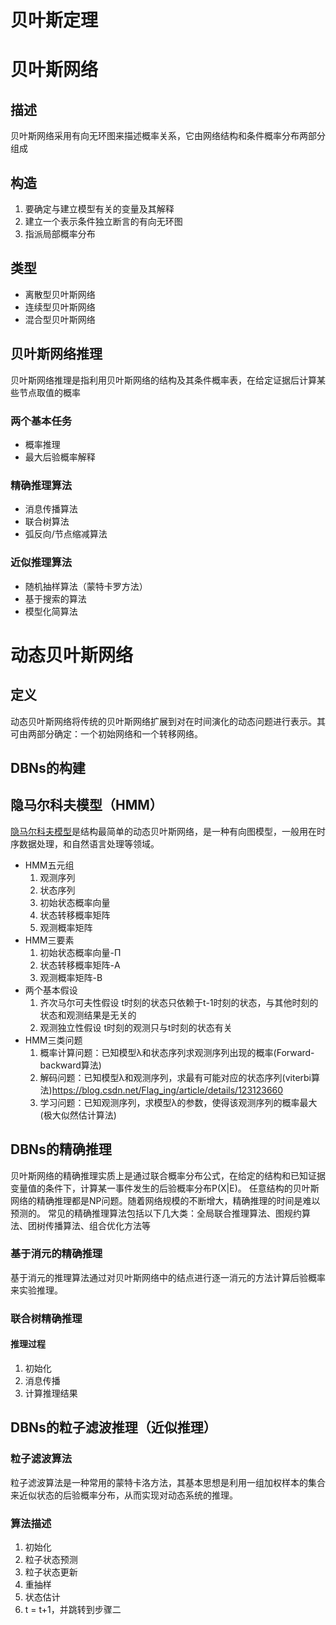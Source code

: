 # 贝叶斯定理


# 贝叶斯网络
## 描述
贝叶斯网络采用有向无环图来描述概率关系，它由网络结构和条件概率分布两部分组成
## 构造
1. 要确定与建立模型有关的变量及其解释
2. 建立一个表示条件独立断言的有向无环图
3. 指派局部概率分布
## 类型
- 离散型贝叶斯网络
- 连续型贝叶斯网络
- 混合型贝叶斯网络
## 贝叶斯网络推理
贝叶斯网络推理是指利用贝叶斯网络的结构及其条件概率表，在给定证据后计算某些节点取值的概率
### 两个基本任务
- 概率推理
- 最大后验概率解释
### 精确推理算法
- 消息传播算法
- 联合树算法
- 弧反向/节点缩减算法
### 近似推理算法
- 随机抽样算法（蒙特卡罗方法）
- 基于搜索的算法
- 模型化简算法
# 动态贝叶斯网络
## 定义
动态贝叶斯网络将传统的贝叶斯网络扩展到对在时间演化的动态问题进行表示。其可由两部分确定：一个初始网络和一个转移网络。

## DBNs的构建


## 隐马尔科夫模型（HMM）
[隐马尔科夫模型](https://www.bilibili.com/video/BV1DK411W7jJ?spm_id_from=333.337.search-card.all.click&vd_source=3669ebd87d6d407d2fb1cb710fefc212)是结构最简单的动态贝叶斯网络，是一种有向图模型，一般用在时序数据处理，和自然语言处理等领域。

- HMM五元组
	1. 观测序列
	2. 状态序列
	3. 初始状态概率向量
	4. 状态转移概率矩阵
	5. 观测概率矩阵
- HMM三要素
	1. 初始状态概率向量-Π
	2. 状态转移概率矩阵-A
	3. 观测概率矩阵-B
- 两个基本假设
	1. 齐次马尔可夫性假设
		t时刻的状态只依赖于t-1时刻的状态，与其他时刻的状态和观测结果是无关的
	2. 观测独立性假设 
		t时刻的观测只与t时刻的状态有关
- HMM三类问题
	1. 概率计算问题：已知模型λ和状态序列求观测序列出现的概率(Forward-backward算法)
	2. 解码问题：已知模型λ和观测序列，求最有可能对应的状态序列(viterbi算法)https://blog.csdn.net/Flag_ing/article/details/123123660
	3. 学习问题：已知观测序列，求模型λ的参数，使得该观测序列的概率最大(极大似然估计算法)



## DBNs的精确推理
贝叶斯网络的精确推理实质上是通过联合概率分布公式，在给定的结构和已知证据变量值的条件下，计算某一事件发生的后验概率分布P(X|E)。
任意结构的贝叶斯网络的精确推理都是NP问题。随着网络规模的不断增大，精确推理的时间是难以预测的。
常见的精确推理算法包括以下几大类：全局联合推理算法、图规约算法、团树传播算法、组合优化方法等
### 基于消元的精确推理
基于消元的推理算法通过对贝叶斯网络中的结点进行逐一消元的方法计算后验概率来实验推理。
### 联合树精确推理
#### 推理过程
1. 初始化
2. 消息传播
3. 计算推理结果
## DBNs的粒子滤波推理（近似推理）
### 粒子滤波算法
粒子滤波算法是一种常用的蒙特卡洛方法，其基本思想是利用一组加权样本的集合来近似状态的后验概率分布，从而实现对动态系统的推理。
### 算法描述
1. 初始化
2. 粒子状态预测
3. 粒子状态更新
4. 重抽样
5. 状态估计
6. t = t+1，并跳转到步骤二